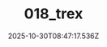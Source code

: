 ---
title: "018_trex"
description: ""
image: "/uploads/photos/1761814037527-018_trex.webp"
thumbnail: "/uploads/photos/1761814037527-018_trex-thumb.webp"
width: 6000
height: 4000
featured: false
date: 2025-10-30T08:47:17.536Z
order: 0
---